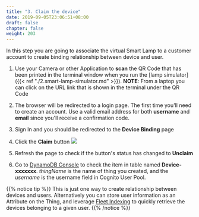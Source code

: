 ```yaml
---
title: "3. Claim the device"
date: 2019-09-05T23:06:51+08:00
draft: false
chapter: false
weight: 203
---
```


In this step you are going to associate the virtual Smart Lamp to a customer account to create binding
relationship between device and user.

1. Use your Camera or other Application to **scan** the QR Code that has been printed in the terminal window when you run the [lamp simulator]({{< ref "./2.smart-lamp-simulator.md" >}}). **NOTE**: From a laptop you can click on the URL link that is shown in the terminal under the QR Code

1. The browser will be redirected to a login page. The first time you'll need to create an account. 
Use a valid email address for both **username** and **email** since you'll receive a confirmation code.

1. Sign In and you should be redirected to the **Device Binding** page

1. Click the **Claim** button 
![](/images/smart-home/ui-device-bind.png?width=300)

1. Refresh the page to check if the button's status has changed to **Unclaim**

1. Go to [DynamoDB Console](https://console.aws.amazon.com/dynamodb/home?region=us-east-1#tables:) to check the item in 
table named **Device-xxxxxxx**. *thingName* is the name of thing you created, and the *username* is the username field
in Cognito User Pool.

{{% notice tip %}}
This is just one way to create relationship between devices and users.
Alternatively you can store user information as an Attribute on the Thing, and leverage [Fleet Indexing](https://docs.aws.amazon.com/iot/latest/developerguide/iot-indexing.html) to quickly retrieve the devices belonging to a given user. 
{{% /notice  %}}

